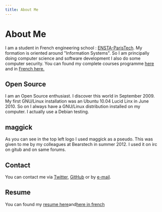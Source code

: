 ```yaml
---
title: About Me
---
```


# About Me

I am a student in French engineering school : <a href="http://www.ensta-paristech.fr">ENSTA-ParisTech</a>. My formation is oriented around "Information Systems". So I am principally doing computer science and software development I also do some computer security.
You can found my complete courses programme <a href="http://www.ensta-paristech.fr/en/becoming-engineer/3rd-year-diplome-d-ingenieur-2nd-year-msc/advanced-specialisations?filiere=CI_3A_FILI_SYIN">here</a> and in <a href="http://www.ensta-paristech.fr/fr/devenir-ingenieur/formation-3e-annee/filieres-d-approfondissement?filiere=CI_3A_FILI_SYIN">French here.</a>

## Open Source

I am an Open Source enthusiast. I discover this world in September 2009. My first GNU/Linux installation was an Ubuntu 10.04 Lucid Linx in June 2010. So on I always have a GNU/Linux distribution installed on my computer. I actually use a Debian testing.

## maggick

As you can see in the top left logo I used maggick as a pseudo. This was given to me by my colleagues at Bearstech in summer 2012. I used it on irc on gitub and on same forums.

## Contact

You can contact me via <a href="http://twitter.com/matthieukeller">Twitter</a>, <a href="http://github.com/maggick">GitHub</a> or by <a href="mailto:%20keller%20dot%20mdpa%20at%20gmail.com">e-mail</a>.

## Resume

You can found my <a href="/src/CV/resume.pdf">resume here</a>and<a href="http://www.matthieu-keller.info/src/CV/cv.pdf">here in french</a>
